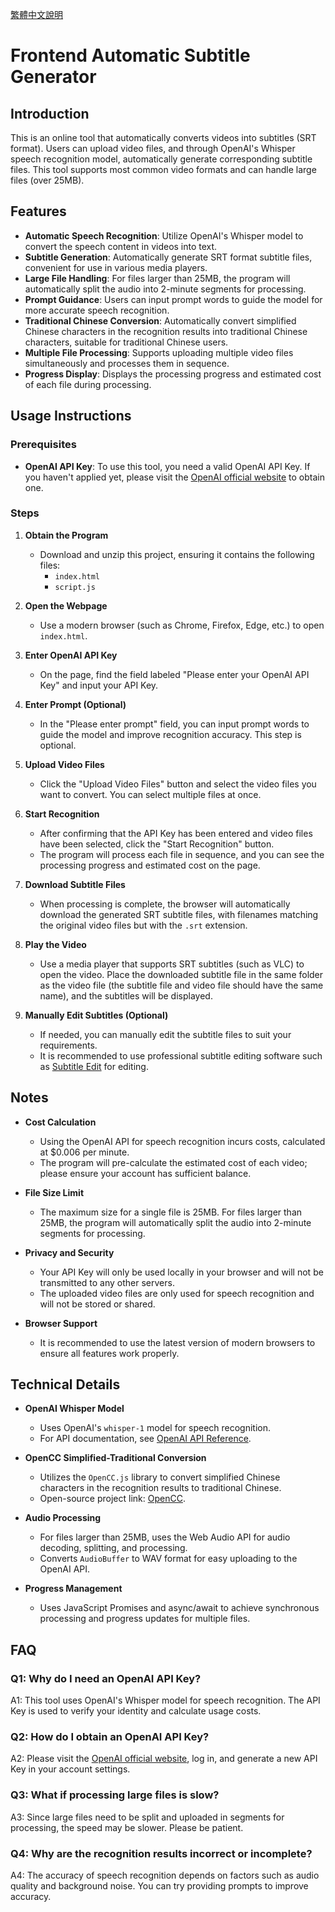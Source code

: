 [繁體中文說明](README_zh.md)

# Frontend Automatic Subtitle Generator

## Introduction

This is an online tool that automatically converts videos into subtitles (SRT format). Users can upload video files, and through OpenAI's Whisper speech recognition model, automatically generate corresponding subtitle files. This tool supports most common video formats and can handle large files (over 25MB).

## Features

- **Automatic Speech Recognition**: Utilize OpenAI's Whisper model to convert the speech content in videos into text.
- **Subtitle Generation**: Automatically generate SRT format subtitle files, convenient for use in various media players.
- **Large File Handling**: For files larger than 25MB, the program will automatically split the audio into 2-minute segments for processing.
- **Prompt Guidance**: Users can input prompt words to guide the model for more accurate speech recognition.
- **Traditional Chinese Conversion**: Automatically convert simplified Chinese characters in the recognition results into traditional Chinese characters, suitable for traditional Chinese users.
- **Multiple File Processing**: Supports uploading multiple video files simultaneously and processes them in sequence.
- **Progress Display**: Displays the processing progress and estimated cost of each file during processing.

## Usage Instructions

### Prerequisites

- **OpenAI API Key**: To use this tool, you need a valid OpenAI API Key. If you haven't applied yet, please visit the [OpenAI official website](https://platform.openai.com/account/api-keys) to obtain one.

### Steps

1. **Obtain the Program**

   - Download and unzip this project, ensuring it contains the following files:
     - `index.html`
     - `script.js`

2. **Open the Webpage**

   - Use a modern browser (such as Chrome, Firefox, Edge, etc.) to open `index.html`.

3. **Enter OpenAI API Key**

   - On the page, find the field labeled "Please enter your OpenAI API Key" and input your API Key.

4. **Enter Prompt (Optional)**

   - In the "Please enter prompt" field, you can input prompt words to guide the model and improve recognition accuracy. This step is optional.

5. **Upload Video Files**

   - Click the "Upload Video Files" button and select the video files you want to convert. You can select multiple files at once.

6. **Start Recognition**

   - After confirming that the API Key has been entered and video files have been selected, click the "Start Recognition" button.
   - The program will process each file in sequence, and you can see the processing progress and estimated cost on the page.

7. **Download Subtitle Files**

   - When processing is complete, the browser will automatically download the generated SRT subtitle files, with filenames matching the original video files but with the `.srt` extension.

8. **Play the Video**

   - Use a media player that supports SRT subtitles (such as VLC) to open the video. Place the downloaded subtitle file in the same folder as the video file (the subtitle file and video file should have the same name), and the subtitles will be displayed.

9. **Manually Edit Subtitles (Optional)**

   - If needed, you can manually edit the subtitle files to suit your requirements.
   - It is recommended to use professional subtitle editing software such as [Subtitle Edit](https://www.nikse.dk/subtitleedit) for editing.

## Notes

- **Cost Calculation**

  - Using the OpenAI API for speech recognition incurs costs, calculated at $0.006 per minute.
  - The program will pre-calculate the estimated cost of each video; please ensure your account has sufficient balance.

- **File Size Limit**

  - The maximum size for a single file is 25MB. For files larger than 25MB, the program will automatically split the audio into 2-minute segments for processing.

- **Privacy and Security**

  - Your API Key will only be used locally in your browser and will not be transmitted to any other servers.
  - The uploaded video files are only used for speech recognition and will not be stored or shared.

- **Browser Support**

  - It is recommended to use the latest version of modern browsers to ensure all features work properly.

## Technical Details

- **OpenAI Whisper Model**

  - Uses OpenAI's `whisper-1` model for speech recognition.
  - For API documentation, see [OpenAI API Reference](https://platform.openai.com/docs/api-reference/audio/create).

- **OpenCC Simplified-Traditional Conversion**

  - Utilizes the `OpenCC.js` library to convert simplified Chinese characters in the recognition results to traditional Chinese.
  - Open-source project link: [OpenCC](https://github.com/BYVoid/OpenCC).

- **Audio Processing**

  - For files larger than 25MB, uses the Web Audio API for audio decoding, splitting, and processing.
  - Converts `AudioBuffer` to WAV format for easy uploading to the OpenAI API.

- **Progress Management**

  - Uses JavaScript Promises and async/await to achieve synchronous processing and progress updates for multiple files.

## FAQ

### Q1: Why do I need an OpenAI API Key?

A1: This tool uses OpenAI's Whisper model for speech recognition. The API Key is used to verify your identity and calculate usage costs.

### Q2: How do I obtain an OpenAI API Key?

A2: Please visit the [OpenAI official website](https://platform.openai.com/account/api-keys), log in, and generate a new API Key in your account settings.

### Q3: What if processing large files is slow?

A3: Since large files need to be split and uploaded in segments for processing, the speed may be slower. Please be patient.

### Q4: Why are the recognition results incorrect or incomplete?

A4: The accuracy of speech recognition depends on factors such as audio quality and background noise. You can try providing prompts to improve accuracy.
